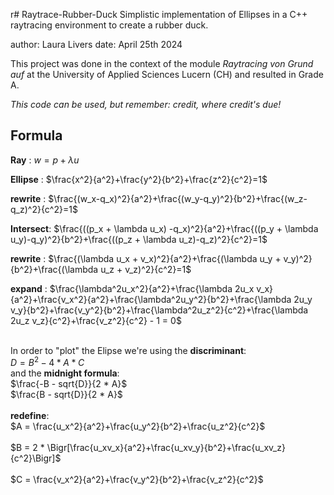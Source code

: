 r# Raytrace-Rubber-Duck
Simplistic implementation of Ellipses in a C++ raytracing environment to create a rubber duck.

author: Laura Livers
date: April 25th 2024

This project was done in the context of the module _Raytracing von Grund auf_ at the University of Applied Sciences Lucern (CH) 
and resulted in Grade A.

_This code can be used, but remember: credit, where credit's due!_

## Formula
**Ray**      : $w = p + \lambda u$ <br>

**Ellipse**  : $\frac{x^2}{a^2}+\frac{y^2}{b^2}+\frac{z^2}{c^2}=1$<br>

**rewrite**  : $\frac{(w_x-q_x)^2}{a^2}+\frac{(w_y-q_y)^2}{b^2}+\frac{(w_z-q_z)^2}{c^2}=1$<br>

**Intersect**: $\frac{((p_x + \lambda u_x) -q_x)^2}{a^2}+\frac{((p_y + \lambda u_y)-q_y)^2}{b^2}+\frac{((p_z + \lambda u_z)-q_z)^2}{c^2}=1$<br>

**rewrite**  : $\frac{(\lambda u_x + v_x)^2}{a^2}+\frac{(\lambda u_y + v_y)^2}{b^2}+\frac{(\lambda u_z + v_z)^2}{c^2}=1$<br>

**expand**   : $\frac{\lambda^2u_x^2}{a^2}+\frac{\lambda 2u_x v_x}{a^2}+\frac{v_x^2}{a^2}+\frac{\lambda^2u_y^2}{b^2}+\frac{\lambda 2u_y v_y}{b^2}+\frac{v_y^2}{b^2}+\frac{\lambda^2u_z^2}{c^2}+\frac{\lambda 2u_z v_z}{c^2}+\frac{v_z^2}{c^2} - 1 = 0$<br>
<br>

In order to "plot" the Elipse we're using the **discriminant**: <br>
$D = B^2 - 4 * A * C$<br>
and the **midnight formula**:<br>
$\frac{-B - sqrt{D}}{2 * A}$ <br> 
$\frac{B - sqrt{D}}{2 * A}$ <br>
<br>
**redefine**:<br>
$A = \frac{u_x^2}{a^2}+\frac{u_y^2}{b^2}+\frac{u_z^2}{c^2}$<br>
<br>
$B = 2 * \Bigr[\frac{u_xv_x}{a^2}+\frac{u_xv_y}{b^2}+\frac{u_xv_z}{c^2}\Bigr]$<br>
<br>
$C = \frac{v_x^2}{a^2}+\frac{v_y^2}{b^2}+\frac{v_z^2}{c^2}$<br>


